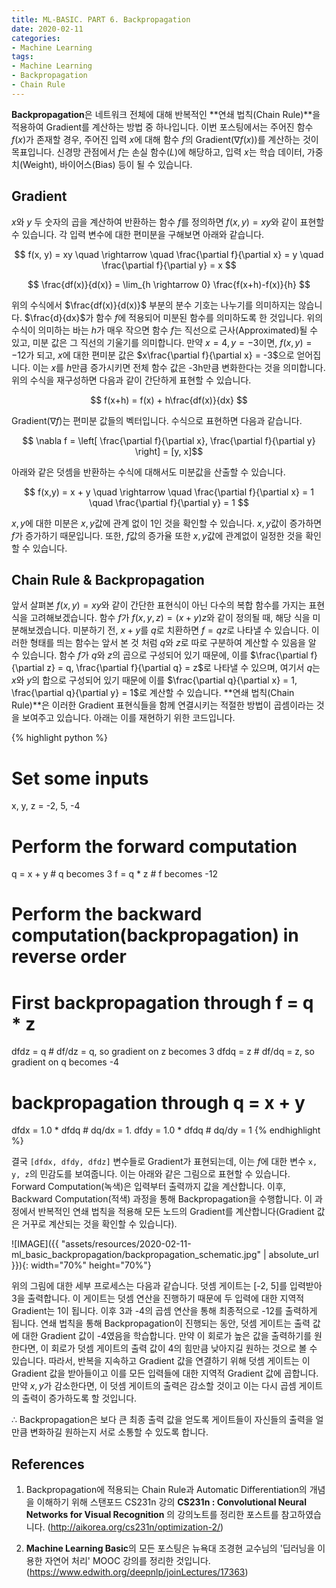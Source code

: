 ```yaml
---
title: ML-BASIC. PART 6. Backpropagation
date: 2020-02-11
categories:
- Machine Learning
tags:
- Machine Learning
- Backpropagation
- Chain Rule
---
```


**Backpropagation**은 네트워크 전체에 대해 반복적인 **연쇄 법칙(Chain Rule)**을 적용하여 Gradient를 계산하는 방법 중 하나입니다. 이번 포스팅에서는 주어진 함수 $f(x)$가 존재할 경우, 주어진 입력 $x$에 대해 함수 $f$의 Gradient($\nabla f(x)$)를 계산하는 것이 목표입니다. 신경망 관점에서 $f$는 손실 함수($L$)에 해당하고, 입력 $x$는 학습 데이터, 가중치(Weight), 바이어스(Bias) 등이 될 수 있습니다.

## Gradient
$x$와 $y$ 두 숫자의 곱을 계산하여 반환하는 함수 $f$를 정의하면 $f(x, y) = xy$와 같이 표현할 수 있습니다. 각 입력 변수에 대한 편미분을 구해보면 아래와 같습니다. 

$$ f(x, y) = xy \quad \rightarrow \quad \frac{\partial f}{\partial x} = y \quad \frac{\partial f}{\partial y} = x  $$

$$ \frac{df(x)}{d(x)} = \lim_{h \rightarrow 0} \frac{f(x+h)-f(x)}{h} $$

위의 수식에서 $\frac{df(x)}{d(x)}$ 부분의 분수 기호는 나누기를 의미하지는 않습니다. $\frac{d}{dx}$가 함수 $f$에 적용되어 미분된 함수를 의미하도록 한 것입니다. 위의 수식이 의미하는 바는 $h$가 매우 작으면 함수 $f$는 직선으로 근사(Approximated)될 수 있고, 미분 값은 그 직선의 기울기를 의미합니다. 만약 $x = 4, y= -3$이면, $f(x, y) = -12$가 되고, $x$에 대한 편미분 값은 $x\frac{\partial f}{\partial x} = -3$으로 얻어집니다. 이는 $x$를 $h$만큼 증가시키면 전체 함수 값은 -3h만큼 변화한다는 것을 의미합니다.위의 수식을 재구성하면 다음과 같이 간단하게 표현할 수 있습니다.

$$ f(x+h) = f(x) + h\frac{df(x)}{dx} $$

Gradient($\nabla f$)는 편미분 값들의 벡터입니다. 수식으로 표현하면 다음과 같습니다.  

$$ \nabla f = \left[ \frac{\partial f}{\partial x}, \frac{\partial f}{\partial y}  \right] = [y, x]$$

아래와 같은 덧셈을 반환하는 수식에 대해서도 미분값을 산출할 수 있습니다. 

$$ f(x,y) = x + y \quad \rightarrow \quad \frac{\partial f}{\partial x} = 1 \quad \frac{\partial f}{\partial y} = 1 $$ 

$x, y$에 대한 미분은 $x, y$값에 관계 없이 1인 것을 확인할 수 있습니다. $x, y$값이 증가하면 $f$가 증가하기 때문입니다. 또한, $f$값의 증가율 또한 $x,y$값에 관계없이 일정한 것을 확인할 수 있습니다.

## Chain Rule & Backpropagation
앞서 살펴본 $f(x, y) = xy$와 같이 간단한 표현식이 아닌 다수의 복합 함수를 가지는 표현식을 고려해보겠습니다. 함수 $f$가 $f(x,y,z) = (x+y)z$와 같이 정의될 때, 해당 식을 미분해보겠습니다. 미분하기 전, $x+y$를 $q$로 치환하면 $f = qz$로 나타낼 수 있습니다. 이러한 형태를 띄는 함수는 앞서 본 것 처럼 $q$와 $z$로 따로 구분하여 계산할 수 있음을 알 수 있습니다. 함수 $f$가 $q$와 $z$의 곱으로 구성되어 있기 때문에, 이를 $\frac{\partial f}{\partial z} = q, \frac{\partial f}{\partial q} = z$로 나타낼 수 있으며, 여기서 $q$는 $x$와 $y$의 합으로 구성되어 있기 때문에 이를 $\frac{\partial q}{\partial x} = 1, \frac{\partial q}{\partial y} = 1$로 계산할 수 있습니다. **연쇄 법칙(Chain Rule)**은 이러한 Gradient 표현식들을 함께 연결시키는 적절한 방법이 곱셈이라는 것을 보여주고 있습니다. 아래는 이를 재현하기 위한 코드입니다.

{% highlight python %}
# Set some inputs
x, y, z = -2, 5, -4

# Perform the forward computation
q = x + y # q becomes 3
f = q * z # f becomes -12

# Perform the backward computation(backpropagation) in reverse order
# First backpropagation through f = q * z
dfdz = q # df/dz = q, so gradient on z becomes 3
dfdq = z # df/dq = z, so gradient on q becomes -4

# backpropagation through q = x + y
dfdx = 1.0 * dfdq # dq/dx = 1. 
dfdy = 1.0 * dfdq # dq/dy = 1
{% endhighlight %}

결국 `[dfdx, dfdy, dfdz]` 변수들로 Gradient가 표현되는데, 이는 $f$에 대한 변수 `x, y, z`의 민감도를 보여줍니다. 이는 아래와 같은 그림으로 표현할 수 있습니다. Forward Computation(녹색)은 입력부터 출력까지 값을 계산합니다. 이후, Backward Computation(적색) 과정을 통해 Backpropagation을 수행합니다. 이 과정에서 반복적인 연쇄 법칙을 적용해 모든 노드의 Gradient를 계산합니다(Gradient 값은 거꾸로 계산되는 것을 확인할 수 있습니다).

![IMAGE]({{ "assets/resources/2020-02-11-ml_basic_backpropagation/backpropagation_schematic.jpg" | absolute_url }}){: width="70%" height="70%"}

위의 그림에 대한 세부 프로세스는 다음과 같습니다. 덧셈 게이트는 [-2, 5]를 입력받아 3을 출력합니다. 이 게이트는 덧셈 연산을 진행하기 때문에 두 입력에 대한 지역적 Gradient는 1이 됩니다. 이후 3과 -4의 곱셈 연산을 통해 최종적으로 -12를 출력하게 됩니다. 연쇄 법칙을 통해 Backpropagation이 진행되는 동안, 덧셈 게이트는 출력 값에 대한 Gradient 값이 -4였음을 학습합니다. 만약 이 회로가 높은 값을 출력하기를 원한다면, 이 회로가 덧셈 게이트의 출력 값이 4의 힘만큼 낮아지길 원하는 것으로 볼 수 있습니다. 따라서, 반복을 지속하고 Gradient 값을 연결하기 위해 덧셈 게이트는 이 Gradient 값을 받아들이고 이를 모든 입력들에 대한 지역적 Gradient 값에 곱합니다. 만약 $x, y$가 감소한다면, 이 덧셈 게이트의 출력은 감소할 것이고 이는 다시 곱셈 게이트의 출력이 증가하도록 할 것입니다.

$\therefore$ Backpropagation은 보다 큰 최종 출력 값을 얻도록 게이트들이 자신들의 출력을 얼만큼 변화하길 원하는지 서로 소통할 수 있도록 합니다.

## References
1. Backpropagation에 적용되는 Chain Rule과 Automatic Differentiation의 개념을 이해하기 위해 스탠포드 CS231n 강의 **CS231n : Convolutional Neural Networks for Visual Recognition** 의 강의노트를 정리한 포스트를 참고하였습니다. (http://aikorea.org/cs231n/optimization-2/)

2. **Machine Learning Basic**의 모든 포스팅은 뉴욕대 조경현 교수님의 '딥러닝을 이용한 자연어 처리' MOOC 강의를 정리한 것입니다. (https://www.edwith.org/deepnlp/joinLectures/17363)
